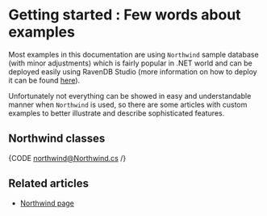 # Getting started : Few words about examples

Most examples in this documentation are using `Northwind` sample database (with minor adjustments) which is fairly popular in .NET world and can be deployed easily using RavenDB Studio (more information on how to deploy it can be found [here]()).

Unfortunately not everything can be showed in easy and understandable manner when `Northwind` is used, so there are some articles with custom examples to better illustrate and describe sophisticated features.

## Northwind classes

{CODE northwind@Northwind.cs /}

## Related articles

- [Northwind page](http://northwinddatabase.codeplex.com/)
